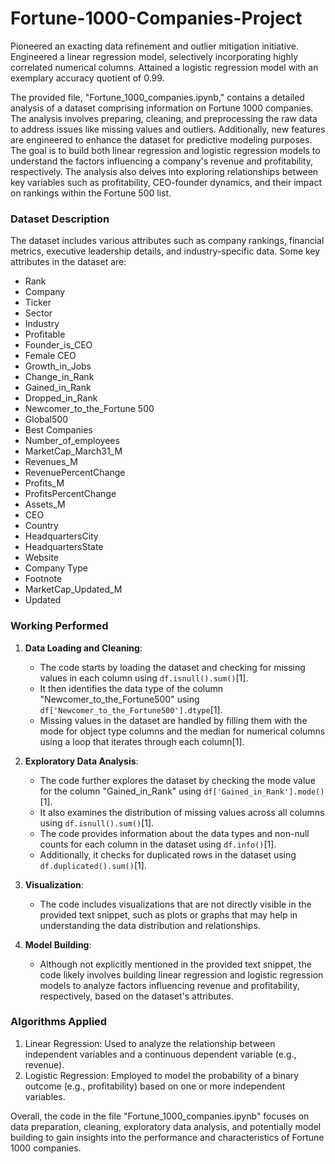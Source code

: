 # Fortune-1000-Companies-Project
Pioneered an exacting data refinement and outlier mitigation initiative. Engineered a linear regression model, selectively incorporating  highly correlated numerical columns. Attained a logistic regression model with an exemplary accuracy quotient of 0.99.

The provided file, "Fortune_1000_companies.ipynb," contains a detailed analysis of a dataset comprising information on Fortune 1000 companies. The analysis involves preparing, cleaning, and preprocessing the raw data to address issues like missing values and outliers. Additionally, new features are engineered to enhance the dataset for predictive modeling purposes. The goal is to build both linear regression and logistic regression models to understand the factors influencing a company's revenue and profitability, respectively. The analysis also delves into exploring relationships between key variables such as profitability, CEO-founder dynamics, and their impact on rankings within the Fortune 500 list.

### Dataset Description
The dataset includes various attributes such as company rankings, financial metrics, executive leadership details, and industry-specific data. Some key attributes in the dataset are:
- Rank
- Company
- Ticker
- Sector
- Industry
- Profitable
- Founder_is_CEO
- Female CEO
- Growth_in_Jobs
- Change_in_Rank
- Gained_in_Rank
- Dropped_in_Rank
- Newcomer_to_the_Fortune 500
- Global500
- Best Companies
- Number_of_employees
- MarketCap_March31_M
- Revenues_M
- RevenuePercentChange
- Profits_M
- ProfitsPercentChange
- Assets_M
- CEO
- Country
- HeadquartersCity
- HeadquartersState
- Website
- Company Type
- Footnote
- MarketCap_Updated_M
- Updated

### Working Performed

1. **Data Loading and Cleaning**:
   - The code starts by loading the dataset and checking for missing values in each column using `df.isnull().sum()`[1].
   - It then identifies the data type of the column "Newcomer_to_the_Fortune500" using `df['Newcomer_to_the_Fortune500'].dtype`[1].
   - Missing values in the dataset are handled by filling them with the mode for object type columns and the median for numerical columns using a loop that iterates through each column[1].

2. **Exploratory Data Analysis**:
   - The code further explores the dataset by checking the mode value for the column "Gained_in_Rank" using `df['Gained_in_Rank'].mode()`[1].
   - It also examines the distribution of missing values across all columns using `df.isnull().sum()`[1].
   - The code provides information about the data types and non-null counts for each column in the dataset using `df.info()`[1].
   - Additionally, it checks for duplicated rows in the dataset using `df.duplicated().sum()`[1].

3. **Visualization**:
   - The code includes visualizations that are not directly visible in the provided text snippet, such as plots or graphs that may help in understanding the data distribution and relationships.

4. **Model Building**:
   - Although not explicitly mentioned in the provided text snippet, the code likely involves building linear regression and logistic regression models to analyze factors influencing revenue and profitability, respectively, based on the dataset's attributes.
  
### Algorithms Applied
1. Linear Regression: Used to analyze the relationship between independent variables and a continuous dependent variable (e.g., revenue).
2. Logistic Regression: Employed to model the probability of a binary outcome (e.g., profitability) based on one or more independent variables.

Overall, the code in the file "Fortune_1000_companies.ipynb" focuses on data preparation, cleaning, exploratory data analysis, and potentially model building to gain insights into the performance and characteristics of Fortune 1000 companies.
